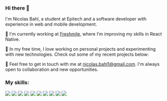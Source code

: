 
### Hi there 👋

I'm Nicolas Bahl, a student at Epitech and a software developer with experience in web and mobile development.

🌱 I'm currently working at [Freshmile](https://www.freshmile.com/), where I'm improving my skills in React Native.

🚀 In my free time, I love working on personal projects and experimenting with new technologies. Check out some of my recent projects below:


💬 Feel free to get in touch with me at nicolas.bahl1@gmail.com. I'm always open to collaboration and new opportunities.


### My skills: 
<p>
<img src="https://img.shields.io/badge/TypeScript-007ACC?style=for-the-badge&logo=typescript&logoColor=white"/>
<img src="https://img.shields.io/badge/JavaScript-323330?style=for-the-badge&logo=javascript&logoColor=F7DF1E"/>
<img src="https://img.shields.io/badge/HTML5-E34F26?style=for-the-badge&logo=html5&logoColor=white"/>
<img src="https://img.shields.io/badge/-CSS-blueviolet?style=for-the-badge&logo=css3&logoColor=white" />
<img src="https://img.shields.io/badge/Node.js-339933?style=for-the-badge&logo=nodedotjs&logoColor=white"/>
<img src="https://img.shields.io/badge/Prisma-3982CE?style=for-the-badge&logo=Prisma&logoColor=white"/>
<img src="https://img.shields.io/badge/MySQL-005C84?style=for-the-badge&logo=mysql&logoColor=white"/>
<img src="https://img.shields.io/badge/React-20232A?style=for-the-badge&logo=react&logoColor=61DAFB"/>
<img src="https://img.shields.io/badge/React_Native-20232A?style=for-the-badge&logo=react&logoColor=61DAFB"/>
<img src="https://img.shields.io/badge/Postman-FF6C37?style=for-the-badge&logo=Postman&logoColor=white"/>
 </p>
